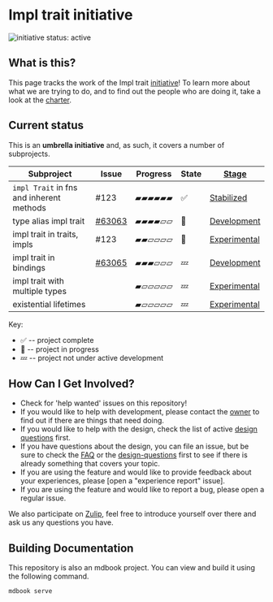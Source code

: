 # Impl trait initiative

![initiative status: active](https://img.shields.io/badge/status-active-brightgreen.svg)

## What is this?

This page tracks the work of the Impl trait [initiative]! To learn more about what we are trying to do, and to find out the people who are doing it, take a look at the [charter]. 

[charter]: ./CHARTER.md
[initiative]: https://lang-team.rust-lang.org/initiatives.html

## Current status

This is an **umbrella initiative** and, as such, it covers a number of subprojects.

| Subproject                               | Issue    | Progress | State | [Stage]        |
|------------------------------------------|----------|----------|-------|----------------|
| `impl Trait` in fns and inherent methods | #123     | ▰▰▰▰▰▰   | ✅     | [Stabilized]   |
| type alias impl trait                    | [#63063] | ▰▰▰▰▱▱   | 🦀    | [Development]  |
| impl trait in traits, impls              | #123     | ▰▰▱▱▱▱   | 🦀    | [Experimental] |
| impl trait in bindings                   | [#63065] | ▰▰▰▱▱▱   | 💤    | [Development]  |
| impl trait with multiple types           |          | ▰▱▱▱▱▱   | 💤    | [Experimental] |
| existential lifetimes                    |          | ▰▱▱▱▱▱   | 💤    | [Experimental] |

[#63063]: https://github.com/rust-lang/rust/issues/63063
[#63065]: https://github.com/rust-lang/rust/issues/63065
[stage]: https://lang-team.rust-lang.org/initiatives/process/stages.html

Key:

* ✅ -- project complete
* 🦀 -- project in progress
* 💤 -- project not under active development

[Proposal]: https://lang-team.rust-lang.org/initiatives/process/stages/proposal.html
[Experimental]: https://lang-team.rust-lang.org/initiatives/process/stages/proposal.html
[Development]: https://lang-team.rust-lang.org/initiatives/process/stages/development.html
[Feature complete]: https://lang-team.rust-lang.org/initiatives/process/stages/feature-complete.html
[Stabilized]: https://lang-team.rust-lang.org/initiatives/process/stages/stabilized.html



## How Can I Get Involved?

* Check for 'help wanted' issues on this repository!
* If you would like to help with development, please contact the [owner](./charter.md#membership) to find out if there are things that need doing.
* If you would like to help with the design, check the list of active [design questions](./design-questions/README.md) first. 
* If you have questions about the design, you can file an issue, but be sure to check the [FAQ](./FAQ.md) or the [design-questions](./design-questions/README.md) first to see if there is already something that covers your topic.
* If you are using the feature and would like to provide feedback about your experiences, please [open a "experience report" issue].
* If you are using the feature and would like to report a bug, please open a regular issue.

We also participate on [Zulip][chat-link], feel free to introduce yourself over there and ask us any questions you have.

[open issues]: /issues
[chat-link]: https://rust-lang.zulipchat.com/#narrow/stream/144729-wg-traits
[team-toml]: https://github.com/rust-lang/team/blob/master/teams/initiative-impl-trait.toml

## Building Documentation
This repository is also an mdbook project. You can view and build it using the
following command.

```
mdbook serve
```
